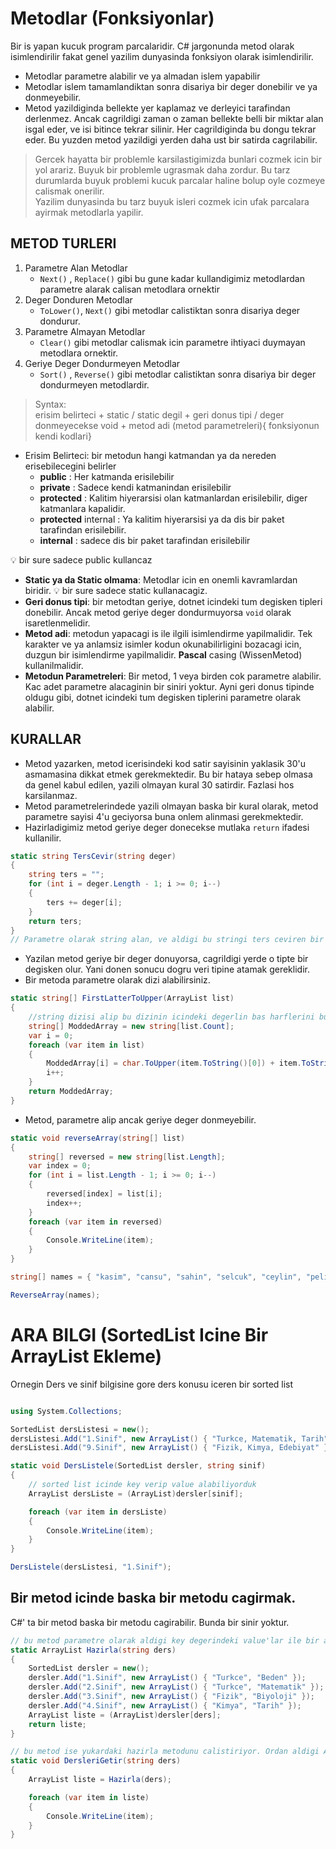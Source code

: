 # Metodlar (Fonksiyonlar)
Bir is yapan kucuk program parcalaridir. C# jargonunda metod olarak isimlendirilir fakat genel yazilim dunyasinda fonksiyon olarak isimlendirilir. 

* Metodlar parametre alabilir ve ya almadan islem yapabilir
* Metodlar islem tamamlandiktan sonra disariya bir deger donebilir ve ya donmeyebilir.
* Metod yazildiginda bellekte yer kaplamaz ve derleyici tarafindan derlenmez. Ancak cagrildigi zaman o zaman bellekte belli bir miktar alan isgal eder, ve isi bitince tekrar silinir. Her cagrildiginda bu dongu tekrar eder. Bu yuzden metod yazildigi yerden daha ust bir satirda cagrilabilir.
> Gercek hayatta bir problemle karsilastigimizda bunlari cozmek icin bir yol arariz. Buyuk bir problemle ugrasmak daha zordur. Bu tarz durumlarda buyuk problemi kucuk parcalar haline bolup oyle cozmeye calismak onerilir.\
Yazilim dunyasinda bu tarz buyuk isleri cozmek icin ufak parcalara ayirmak metodlarla yapilir. 

## METOD TURLERI
1. Parametre Alan Metodlar
    * `Next()` , `Replace()` gibi bu gune kadar kullandigimiz metodlardan parametre alarak calisan metodlara ornektir
2. Deger Donduren Metodlar
    * `ToLower()`, `Next()` gibi metodlar calistiktan sonra disariya deger dondurur.
3. Parametre Almayan Metodlar
    * `Clear()` gibi metodlar calismak icin parametre ihtiyaci duymayan metodlara ornektir.
4. Geriye Deger Dondurmeyen Metodlar
    * `Sort()` , `Reverse()` gibi metodlar calistiktan sonra disariya bir deger dondurmeyen metodlardir.

>Syntax:\
erisim belirteci + static / static degil + geri donus tipi / deger donmeyecekse void + metod adi (metod parametreleri){ fonksiyonun kendi kodlari}

* Erisim Belirteci: bir metodun hangi katmandan ya da nereden erisebilecegini belirler
    * **public** : Her katmanda erisilebilir
    * **private** : Sadece kendi katmanindan erisilebilir
    * **protected** : Kalitim hiyerarsisi olan katmanlardan erisilebilir, diger katmanlara kapalidir.
    * **protected** internal : Ya kalitim hiyerarsisi ya da dis bir paket tarafindan erisilebilir.
    * **internal** : sadece dis bir paket tarafindan erisilebilir

:bulb: bir sure sadece public kullancaz

* **Static ya da Static olmama**: Metodlar icin en onemli kavramlardan biridir.
:bulb: bir sure sadece static kullanacagiz.
* **Geri donus tipi**: bir metodtan geriye, dotnet icindeki tum degisken tipleri donebilir. Ancak metod geriye deger dondurmuyorsa `void` olarak isaretlenmelidir.
* **Metod adi**: metodun yapacagi is ile ilgili isimlendirme yapilmalidir. Tek karakter ve ya anlamsiz isimler kodun okunabilirligini bozacagi icin, duzgun bir isimlendirme yapilmalidir. **Pascal** casing (WissenMetod) kullanilmalidir. 
* **Metodun Parametreleri**: Bir metod, 1 veya birden cok parametre alabilir. Kac adet parametre alacaginin bir siniri yoktur. Ayni geri donus tipinde oldugu gibi, dotnet icindeki tum degisken tiplerini parametre olarak alabilir.

## KURALLAR
* Metod yazarken, metod icerisindeki kod satir sayisinin yaklasik 30'u asmamasina dikkat etmek gerekmektedir. Bu bir hataya sebep olmasa da genel kabul edilen, yazili olmayan kural 30 satirdir. Fazlasi hos karsilanmaz.
* Metod parametrelerindede yazili olmayan baska bir kural olarak, metod parametre sayisi 4'u geciyorsa buna onlem alinmasi gerekmektedir. 
* Hazirladigimiz metod geriye deger donecekse mutlaka `return` ifadesi kullanilir. 
```C#
static string TersCevir(string deger)
{
    string ters = "";
    for (int i = deger.Length - 1; i >= 0; i--)
    {
        ters += deger[i];
    }
    return ters;
}
// Parametre olarak string alan, ve aldigi bu stringi ters ceviren bir fonskiyon hazirladik
```
* Yazilan metod geriye bir deger donuyorsa, cagrildigi yerde o tipte bir degisken olur. Yani donen sonucu dogru veri tipine atamak gereklidir. 
* Bir metoda parametre olarak dizi alabilirsiniz.
```C#
static string[] FirstLatterToUpper(ArrayList list)
{
    //string dizisi alip bu dizinin icindeki degerlin bas harflerini buyuk yapip geri donemlim
    string[] ModdedArray = new string[list.Count];
    var i = 0;
    foreach (var item in list)
    {
        ModdedArray[i] = char.ToUpper(item.ToString()[0]) + item.ToString().Substring(1);
        i++;
    }
    return ModdedArray;
}
```
* Metod, parametre alip ancak geriye deger donmeyebilir. 
```C#
static void reverseArray(string[] list)
{
    string[] reversed = new string[list.Length];
    var index = 0;
    for (int i = list.Length - 1; i >= 0; i--)
    {
        reversed[index] = list[i];
        index++;
    }
    foreach (var item in reversed)
    {
        Console.WriteLine(item);
    }
}

string[] names = { "kasim", "cansu", "sahin", "selcuk", "ceylin", "pelin", "orhan" };

ReverseArray(names);
```
# ARA BILGI (SortedList Icine Bir ArrayList Ekleme)
Ornegin Ders ve sinif bilgisine gore ders konusu iceren bir sorted list 
```C#

using System.Collections;

SortedList dersListesi = new();
dersListesi.Add("1.Sinif", new ArrayList() { "Turkce, Matematik, Tarih" });
dersListesi.Add("9.Sinif", new ArrayList() { "Fizik, Kimya, Edebiyat" });

static void DersListele(SortedList dersler, string sinif)
{
    // sorted list icinde key verip value alabiliyorduk
    ArrayList dersListe = (ArrayList)dersler[sinif];

    foreach (var item in dersListe)
    {
        Console.WriteLine(item);
    }
}

DersListele(dersListesi, "1.Sinif");
```

## Bir metod icinde baska bir metodu cagirmak.
C#' ta bir metod baska bir metodu cagirabilir. Bunda bir sinir yoktur.

```C#
// bu metod parametre olarak aldigi key degerindeki value'lar ile bir arraylist hazirlayip onu geri donduruyor
static ArrayList Hazirla(string ders)
{
    SortedList dersler = new();
    dersler.Add("1.Sinif", new ArrayList() { "Turkce", "Beden" });
    dersler.Add("2.Sinif", new ArrayList() { "Turkce", "Matematik" });
    dersler.Add("3.Sinif", new ArrayList() { "Fizik", "Biyoloji" });
    dersler.Add("4.Sinif", new ArrayList() { "Kimya", "Tarih" });
    ArrayList liste = (ArrayList)dersler[ders];
    return liste;
}

// bu metod ise yukardaki hazirla metodunu calistiriyor. Ordan aldigi ArrayListi ekrana yazdiriyor. 
static void DersleriGetir(string ders)
{
    ArrayList liste = Hazirla(ders);

    foreach (var item in liste)
    {
        Console.WriteLine(item);
    }
}
```